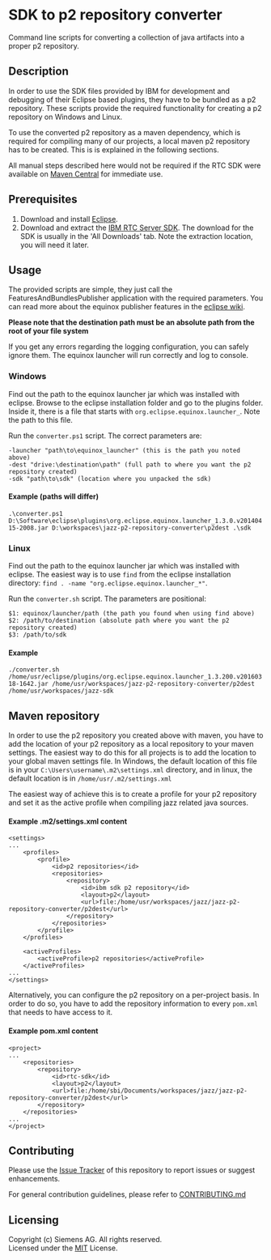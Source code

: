 # SDK to p2 repository converter
Command line scripts for converting a collection of java artifacts into a proper p2 repository.

## Description
In order to use the SDK files provided by IBM for development and debugging of their Eclipse based plugins, they have to be bundled as a p2 repository. These scripts provide the required functionality for creating a p2 repository on Windows and Linux.

To use the converted p2 repository as a maven dependency, which is required for compiling many of our projects, a local maven p2 repository has to be created. This is is explained in the following sections.

All manual steps described here would not be required if the RTC SDK were available on [Maven Central](https://search.maven.org/) for immediate use.

## Prerequisites
1. Download and install [Eclipse](https://www.eclipse.org/downloads/).
2. Download and extract the [IBM RTC Server SDK](https://jazz.net/downloads/rational-team-concert). The download for the SDK is usually in the 'All Downloads' tab. Note the extraction location, you will need it later.

## Usage
The provided scripts are simple, they just call the FeaturesAndBundlesPublisher application with the required parameters. You can read more about the equinox publisher features in the [eclipse wiki](https://wiki.eclipse.org/Equinox/p2/Publisher).

**Please note that the destination path must be an absolute path from the root of your file system**

If you get any errors regarding the logging configuration, you can safely ignore them. The equinox launcher will run correctly and log to console.

### Windows
Find out the path to the equinox launcher jar which was installed with eclipse. Browse to the eclipse installation folder and go to the plugins folder. Inside it, there is a file that starts with `org.eclipse.equinox.launcher_`. Note the path to this file.

Run the `converter.ps1` script. The correct parameters are:

```
-launcher "path\to\equinox_launcher" (this is the path you noted above)
-dest "drive:\destination\path" (full path to where you want the p2 repository created)
-sdk "path\to\sdk" (location where you unpacked the sdk)
```

#### Example (paths will differ)
`.\converter.ps1 D:\Software\eclipse\plugins\org.eclipse.equinox.launcher_1.3.0.v20140415-2008.jar D:\workspaces\jazz-p2-repository-converter\p2dest .\sdk`

### Linux
Find out the path to the equinox launcher jar which was installed with eclipse. The easiest way is to use `find` from the eclipse installation directory: `find . -name "org.eclipse.equinox.launcher_*"`.

Run the `converter.sh` script. The parameters are positional:

```
$1: equinox/launcher/path (the path you found when using find above)
$2: /path/to/destination (absolute path where you want the p2 repository created)
$3: /path/to/sdk
```

#### Example
`./converter.sh /home/usr/eclipse/plugins/org.eclipse.equinox.launcher_1.3.200.v20160318-1642.jar /home/usr/workspaces/jazz-p2-repository-converter/p2dest /home/usr/workspaces/jazz-sdk`

## Maven repository
In order to use the p2 repository you created above with maven, you have to add the location of your p2 repository as a local repository to your maven settings. The easiest way to do this for all projects is to add the location to your global maven settings file. In Windows, the default location of this file is in your `C:\Users\username\.m2\settings.xml` directory, and in linux, the default location is in `/home/usr/.m2/settings.xml`

The easiest way of achieve this is to create a profile for your p2 repository and set it as the active profile when compiling jazz related java sources.

#### Example .m2/settings.xml content
```
<settings>
...
    <profiles>
        <profile>
            <id>p2 repositories</id>
            <repositories>
                <repository>
                    <id>ibm sdk p2 repository</id>
                    <layout>p2</layout>
                    <url>file:/home/usr/workspaces/jazz/jazz-p2-repository-converter/p2dest</url>
                </repository>
            </repositories>
        </profile>
    </profiles>

    <activeProfiles>
        <activeProfile>p2 repositories</activeProfile>
    </activeProfiles>
...
</settings>

```

Alternatively, you can configure the p2 repository on a per-project basis. In order to do so, you have to add the repository information to every `pom.xml` that needs to have access to it.

#### Example pom.xml content
```
<project>
...
    <repositories>
        <repository>
            <id>rtc-sdk</id>
            <layout>p2</layout>
            <url>file:/home/sbi/Documents/workspaces/jazz/jazz-p2-repository-converter/p2dest</url>
        </repository>
    </repositories>
...
</project>
```
## Contributing
Please use the [Issue Tracker](https://github.com/jazz-community/rtc-absence-widget/issues) of this repository to report issues or suggest enhancements.

For general contribution guidelines, please refer to [CONTRIBUTING.md](https://github.com/jazz-community/jazz-p2-repository-converter/blob/master/CONTRIBUTING.md)

## Licensing
Copyright (c) Siemens AG. All rights reserved.<br>
Licensed under the [MIT](https://github.com/jazz-community/jazz-p2-repository-converter/blob/master/LICENSE) License.
